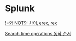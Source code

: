 # Splunk

[!=와 NOT의 차이, erex, rex](https://github.com/kimbbang/publicTIL/blob/main/Splunk/SPL.md)

[Search time operations 동작 순서](https://github.com/kimbbang/publicTIL/blob/main/Splunk/System.md)
